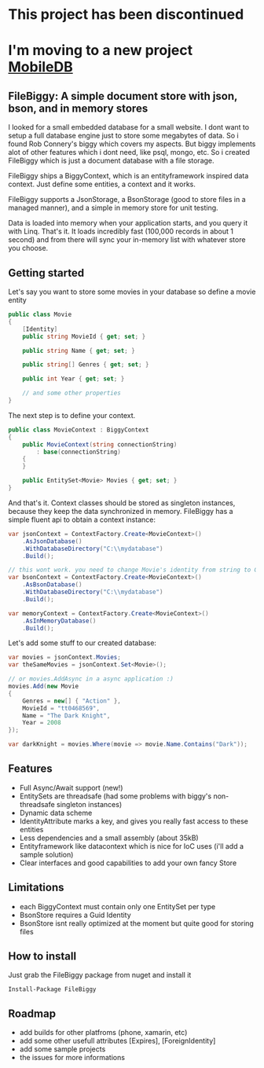 # This project has been discontinued
# I'm moving to a new project [MobileDB](https://github.com/flumbee/mobiledb "MobileDB")

## FileBiggy: A simple document store with json, bson, and in memory stores

I looked for a small embedded database for a small website. I dont want to setup a full database engine just to store some megabytes of data. So i found Rob Connery's biggy which covers my aspects. But biggy implements alot of other features which i dont need, like psql, mongo, etc. So i created FileBiggy which is just a document database with a file storage. 

FileBiggy ships a BiggyContext, which is an entityframework inspired data context. Just define some entities, a context and it works.

FileBiggy supports a JsonStorage, a BsonStorage (good to store files in a managed manner), and a simple in memory store for unit testing.

Data is loaded into memory when your application starts, and you query it with Linq. That's it. It loads incredibly fast (100,000 records in about 1 second) and from there will sync your in-memory list with whatever store you choose. 

## Getting started

Let's say you want to store some movies in your database so define a movie entity

```csharp
public class Movie
{
    [Identity]
    public string MovieId { get; set; }

    public string Name { get; set; }

    public string[] Genres { get; set; }

    public int Year { get; set; }

    // and some other properties
}
```

The next step is to define your context.

```csharp
public class MovieContext : BiggyContext
{
    public MovieContext(string connectionString)
        : base(connectionString)
    {
    }

    public EntitySet<Movie> Movies { get; set; }
}
```

And that's it. Context classes should be stored as singleton instances, because they keep the data synchronized in memory.
FileBiggy has a simple fluent api to obtain a context instance:

```csharp
var jsonContext = ContextFactory.Create<MovieContext>()
    .AsJsonDatabase()
    .WithDatabaseDirectory("C:\\mydatabase")
    .Build();

// this wont work. you need to change Movie's identity from string to Guid
var bsonContext = ContextFactory.Create<MovieContext>()
    .AsBsonDatabase()
    .WithDatabaseDirectory("C:\\mydatabase")
    .Build();

var memoryContext = ContextFactory.Create<MovieContext>()
    .AsInMemoryDatabase()
    .Build();
```

Let's add some stuff to our created database:

```csharp
var movies = jsonContext.Movies;
var theSameMovies = jsonContext.Set<Movie>();

// or movies.AddAsync in a async application :)
movies.Add(new Movie
{
    Genres = new[] { "Action" },
    MovieId = "tt0468569",
    Name = "The Dark Knight",
    Year = 2008
});

var darkKnight = movies.Where(movie => movie.Name.Contains("Dark"));
```

## Features

- Full Async/Await support (new!)
- EntitySets are threadsafe (had some problems with biggy's non-threadsafe singleton instances)
- Dynamic data scheme
- IdentityAttribute marks a key, and gives you really fast access to these entities
- Less dependencies and a small assembly (about 35kB)
- Entityframework like datacontext which is nice for IoC uses (i'll add a sample solution)
- Clear interfaces and good capabilities to add your own fancy Store


## Limitations

- each BiggyContext must contain only one EntitySet per type
- BsonStore requires a Guid Identity
- BsonStore isnt really optimized at the moment but quite good for storing files

## How to install

Just grab the FileBiggy package from nuget and install it

```
Install-Package FileBiggy
```

## Roadmap

- add builds for other platfroms (phone, xamarin, etc)
- add some other usefull attributes [Expires], [ForeignIdentity]
- add some sample projects
- the issues for more informations
